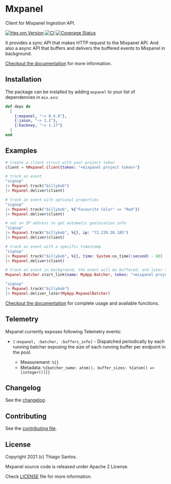 # Mxpanel

<!-- MDOC !-->

Client for Mixpanel Ingestion API.

[![Hex.pm Version](http://img.shields.io/hexpm/v/mxpanel.svg?style=flat)](https://hex.pm/packages/mxpanel)
[![CI](https://github.com/thiamsantos/mxpanel/workflows/CI/badge.svg?branch=main)](https://github.com/thiamsantos/mxpanel/actions?query=branch%3Amain)
[![Coverage Status](https://coveralls.io/repos/github/thiamsantos/mxpanel/badge.svg?branch=main)](https://coveralls.io/github/thiamsantos/mxpanel?branch=main)

It provides a sync API that makes HTTP request to the Mixpanel API. And also a
async API that buffers and delivers the buffered events to Mixpanel in background.

[Checkout the documentation](https://hexdocs.pm/mxpanel) for more information.

## Installation

The package can be installed by adding `mxpanel` to your list of dependencies in `mix.exs`:

```elixir
def deps do
  [
    {:mxpanel, "~> 0.4.0"},
    {:jason, "~> 1.2"},
    {:hackney, "~> 1.17"}
  ]
end
```

## Examples

```elixir
# Create a client struct with your project token
client = %Mxpanel.Client{token: "<mixpanel project token>"}

# track an event
"signup"
|> Mxpanel.track("billybob")
|> Mxpanel.deliver(client)

# track an event with optional properties
"signup"
|> Mxpanel.track("billybob", %{"Favourite Color" => "Red"})
|> Mxpanel.deliver(client)

# set an IP address to get automatic geolocation info
"signup"
|> Mxpanel.track("billybob", %{}, ip: "72.229.28.185")
|> Mxpanel.deliver(client)

# track an event with a specific timestamp
"signup"
|> Mxpanel.track("billybob", %{}, time: System.os_time(:second) - 60)
|> Mxpanel.deliver(client)

# track an event in background, the event will be buffered, and later sent in batches
Mxpanel.Batcher.start_link(name: MyApp.Batcher, token: "<mixpanel project token>")

"signup"
|> Mxpanel.track("billybob")
|> Mxpanel.deliver_later(MyApp.MxpanelBatcher)

```

[Checkout the documentation](https://hexdocs.pm/mxpanel) for complete usage and available functions.

## Telemetry

Mxpanel currently exposes following Telemetry events:

  * `[:mxpanel, :batcher, :buffers_info]` - Dispatched periodically by each
  running batcher exposing the size of each running buffer per endpoint in the pool.

    * Measurement: `%{}`
    * Metadata: `%{batcher_name: atom(), buffer_sizes: %{atom() => [integer()]}}`

## Changelog

See the [changelog](CHANGELOG.md).

<!-- MDOC !-->

## Contributing

See the [contributing file](CONTRIBUTING.md).


## License

Copyright 2021 (c) Thiago Santos.

Mxpanel source code is released under Apache 2 License.

Check [LICENSE](https://github.com/thiamsantos/mxpanel/blob/main/LICENSE) file for more information.
